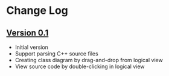 # Change Log

## [Version 0.1](https://github.com/nestal/spaghetti/releases/tag/v0.1)

- Initial version
- Support parsing C++ source files
- Creating class diagram by drag-and-drop from logical view
- View source code by double-clicking in logical view
